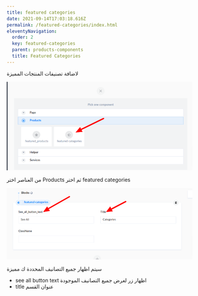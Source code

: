 ```yaml
---
title: featured categories
date: 2021-09-14T17:03:18.616Z
permalink: /featured-categories/index.html
eleventyNavigation:
  order: 2
  key: featured-categories
  parent: products-components
  title: Featured Categories
---
```

لاضافة تصنيفات المنتجات المميزة 

![](/static/img/featured-category.png)

من العناصر اختر Products ثم اختر featured categories

![](/static/img/product-categoreis2.png)

سيتم اظهار جميع التصانيف المحددة ك مميزة 

* see all button text  اظهار زر لعرض جميع التصانيف الموجودة 
* title  عنوان القسم